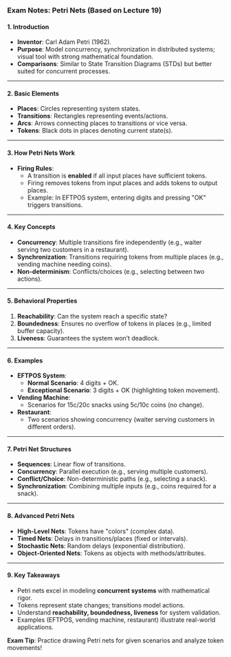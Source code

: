 ### Exam Notes: Petri Nets (Based on Lecture 19)

#### **1. Introduction**  
- **Inventor**: Carl Adam Petri (1962).  
- **Purpose**: Model concurrency, synchronization in distributed systems; visual tool with strong mathematical foundation.  
- **Comparisons**: Similar to State Transition Diagrams (STDs) but better suited for concurrent processes.  

---

#### **2. Basic Elements**  
- **Places**: Circles representing system states.  
- **Transitions**: Rectangles representing events/actions.  
- **Arcs**: Arrows connecting places to transitions or vice versa.  
- **Tokens**: Black dots in places denoting current state(s).  

---

#### **3. How Petri Nets Work**  
- **Firing Rules**:  
  - A transition is **enabled** if all input places have sufficient tokens.  
  - Firing removes tokens from input places and adds tokens to output places.  
  - Example: In EFTPOS system, entering digits and pressing "OK" triggers transitions.  

---

#### **4. Key Concepts**  
- **Concurrency**: Multiple transitions fire independently (e.g., waiter serving two customers in a restaurant).  
- **Synchronization**: Transitions requiring tokens from multiple places (e.g., vending machine needing coins).  
- **Non-determinism**: Conflicts/choices (e.g., selecting between two actions).  

---

#### **5. Behavioral Properties**  
1. **Reachability**: Can the system reach a specific state?  
2. **Boundedness**: Ensures no overflow of tokens in places (e.g., limited buffer capacity).  
3. **Liveness**: Guarantees the system won’t deadlock.  

---

#### **6. Examples**  
- **EFTPOS System**:  
  - **Normal Scenario**: 4 digits + OK.  
  - **Exceptional Scenario**: 3 digits + OK (highlighting token movement).  
- **Vending Machine**:  
  - Scenarios for 15c/20c snacks using 5c/10c coins (no change).  
- **Restaurant**:  
  - Two scenarios showing concurrency (waiter serving customers in different orders).  

---

#### **7. Petri Net Structures**  
- **Sequences**: Linear flow of transitions.  
- **Concurrency**: Parallel execution (e.g., serving multiple customers).  
- **Conflict/Choice**: Non-deterministic paths (e.g., selecting a snack).  
- **Synchronization**: Combining multiple inputs (e.g., coins required for a snack).  

---

#### **8. Advanced Petri Nets**  
- **High-Level Nets**: Tokens have "colors" (complex data).  
- **Timed Nets**: Delays in transitions/places (fixed or intervals).  
- **Stochastic Nets**: Random delays (exponential distribution).  
- **Object-Oriented Nets**: Tokens as objects with methods/attributes.  

---

#### **9. Key Takeaways**  
- Petri nets excel in modeling **concurrent systems** with mathematical rigor.  
- Tokens represent state changes; transitions model actions.  
- Understand **reachability, boundedness, liveness** for system validation.  
- Examples (EFTPOS, vending machine, restaurant) illustrate real-world applications.  

**Exam Tip**: Practice drawing Petri nets for given scenarios and analyze token movements!